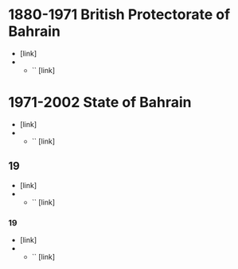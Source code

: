 # 1880-1971 British Protectorate of Bahrain
- [link]
- - `` [link]
# 1971-2002 State of Bahrain
- [link]
- - `` [link]
## 19
- [link]
- - `` [link]
### 19
- [link]
- - `` [link]